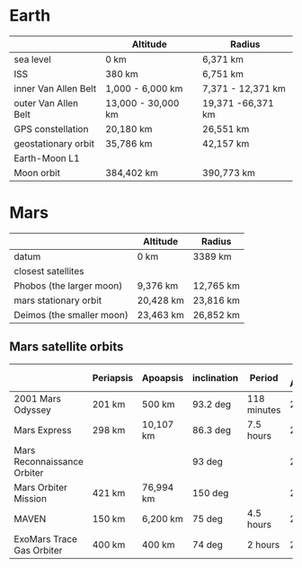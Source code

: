 # Earth

| | Altitude | Radius |
| --- | --- | --- |
| sea level | 0 km | 6,371 km |
| ISS       | 380 km | 6,751 km|
| inner Van Allen Belt | 1,000 - 6,000 km | 7,371 - 12,371 km |
| outer Van Allen Belt | 13,000 - 30,000 km | 19,371  -66,371 km |
| GPS constellation | 20,180 km | 26,551 km |
| geostationary orbit | 35,786 km | 42,157 km |
| Earth-Moon L1 | | |
| Moon orbit | 384,402 km | 390,773 km |

# Mars
| | Altitude | Radius |
| --- | --- | --- |
| datum | 0 km | 3389 km |
| closest satellites | | |
| Phobos (the larger moon) | 9,376 km | 12,765 km |
| mars stationary orbit | 20,428 km | 23,816 km |
| Deimos (the smaller moon) | 23,463 km | 26,852 km |

## Mars satellite orbits
| | Periapsis | Apoapsis | inclination | Period | Year Arrived |
| --- | --- | --- | --- | --- | -- |
| 2001 Mars Odyssey | 201 km | 500 km | 93.2 deg | 118 minutes | 2001 |
| Mars Express | 298 km | 10,107 km | 86.3 deg | 7.5 hours | 2003 |
| Mars Reconnaissance Orbiter |  |   | 93 deg |  | 2006 |
| Mars Orbiter Mission | 421 km | 76,994 km | 150 deg |  | 2014 |
| MAVEN | 150 km | 6,200 km | 75 deg | 4.5 hours | 2014 |
| ExoMars Trace Gas Orbiter | 400 km | 400 km | 74 deg | 2 hours | 2016 |

